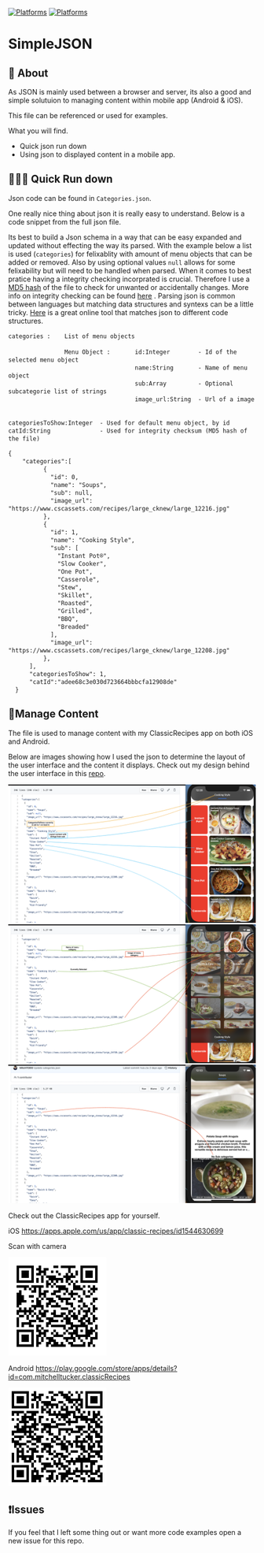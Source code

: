 
[![Platforms](https://img.shields.io/badge/Simple-JSON-brightgreen)]()
[![Platforms](https://img.shields.io/badge/License-GNU%20-blue)]()



#  SimpleJSON 


## 📑 About

As JSON is mainly used between a browser and server, its also a good and simple solutuion to managing content within mobile app (Android & iOS).

This file can be referenced or used for examples.

What you will find.
- Quick json run down
- Using json to displayed content in a mobile app.


## 🏃🏽‍♂️ Quick Run down

Json code can be found in `Categories.json`.

One really nice thing about json it is really easy to understand. Below is a code snippet from the full json file.

Its best to build a Json schema in a way that can be easy expanded and updated without effecting the way its parsed. With the example below a list is used  (`categories`)  for felixablity with amount of menu objects that can be added or removed. Also by using optional values `null` allows for some felixability but will need to be handled when parsed. When it comes to best pratice having a integrity checking incorprated is crucial. Therefore I use a [MD5 hash](https://en.wikipedia.org/wiki/MD5) of the file to check for unwanted or accidentally changes. More info on integrity checking can be found  [here](https://stackoverflow.com/questions/30610545/checking-json-file-integrity) . Parsing json is common between languages but matching data structures and syntexs can be a little tricky. [Here](https://quicktype.io/) is a great online tool that matches json to different code structures.

    categories :    List of menu objects
    
                    Menu Object :       id:Integer        - Id of the selected menu object
                                        name:String       - Name of menu object
                                        sub:Array         - Optional subcategorie list of strings 
                                        image_url:String  - Url of a image 


    categoriesToShow:Integer  - Used for default menu object, by id 
    catId:String              - Used for integrity checksum (MD5 hash of the file)


```
{
    "categories":[
          {
            "id": 0,
            "name": "Soups",
            "sub": null,
            "image_url": "https://www.cscassets.com/recipes/large_cknew/large_12216.jpg"
          },
          {
            "id": 1,
            "name": "Cooking Style",
            "sub": [
              "Instant Pot®",
              "Slow Cooker",
              "One Pot",
              "Casserole",
              "Stew",
              "Skillet",
              "Roasted",
              "Grilled",
              "BBQ",
              "Breaded"
            ],
            "image_url": "https://www.cscassets.com/recipes/large_cknew/large_12208.jpg"
          },
      ],
      "categoriesToShow": 1,
      "catId":"adee68c3e030d723664bbbcfa12908de"
  }
```
## 📱Manage Content

The file is used to manage content with my ClassicRecipes app on both iOS and Android.

Below are images showing how I used the json to determine the layout of the user interface and the content it displays. Check out my design behind the user interface in this [repo](https://github.com/MitchTODO/Recipes).

![alt text](readmeAssets/example1.png "Example 1")
![alt text](readmeAssets/example2.png "Example 2")
![alt text](readmeAssets/example3.png "Exmaple 3")


Check out the ClassicRecipes app for yourself.

iOS
https://apps.apple.com/us/app/classic-recipes/id1544630699

Scan with camera 

![alt text](readmeAssets/apple.png "Apple QR")

Android 
https://play.google.com/store/apps/details?id=com.mitchelltucker.classicRecipes

![alt text](readmeAssets/android.png "Android QR")

## ❗️Issues  

If you feel that I left some thing out or want more code examples open a new issue for this repo. 








